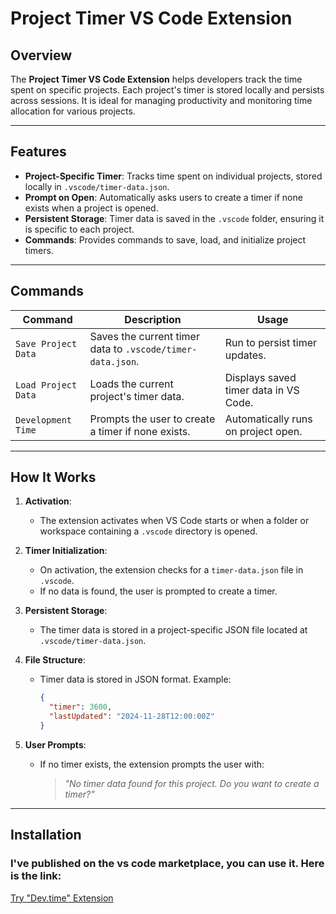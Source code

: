# Project Timer VS Code Extension

## Overview

The **Project Timer VS Code Extension** helps developers track the time spent on specific projects. Each project's timer is stored locally and persists across sessions. It is ideal for managing productivity and monitoring time allocation for various projects.

---

## Features

- **Project-Specific Timer**: Tracks time spent on individual projects, stored locally in `.vscode/timer-data.json`.
- **Prompt on Open**: Automatically asks users to create a timer if none exists when a project is opened.
- **Persistent Storage**: Timer data is saved in the `.vscode` folder, ensuring it is specific to each project.
- **Commands**: Provides commands to save, load, and initialize project timers.

---

## Commands

| Command                     | Description                                             | Usage                                |
|-----------------------------|---------------------------------------------------------|--------------------------------------|
| `Save Project Data` | Saves the current timer data to `.vscode/timer-data.json`. | Run to persist timer updates.        |
| `Load Project Data` | Loads the current project's timer data.                | Displays saved timer data in VS Code. |
| `Development Time`  | Prompts the user to create a timer if none exists.      | Automatically runs on project open.  |

---

## How It Works

1. **Activation**:
   - The extension activates when VS Code starts or when a folder or workspace containing a `.vscode` directory is opened.

2. **Timer Initialization**:
   - On activation, the extension checks for a `timer-data.json` file in `.vscode`.
   - If no data is found, the user is prompted to create a timer.

3. **Persistent Storage**:
   - The timer data is stored in a project-specific JSON file located at `.vscode/timer-data.json`.

4. **File Structure**:
   - Timer data is stored in JSON format. Example:
     ```json
     {
       "timer": 3600,
       "lastUpdated": "2024-11-28T12:00:00Z"
     }
     ```

5. **User Prompts**:
   - If no timer exists, the extension prompts the user with:
     > *"No timer data found for this project. Do you want to create a timer?"*

---

## Installation

### I've published on the vs code marketplace, you can use it. Here is the link:

[Try "Dev.time" Extension ](https://marketplace.visualstudio.com/items?itemName=vinay-dev.dev-time)
